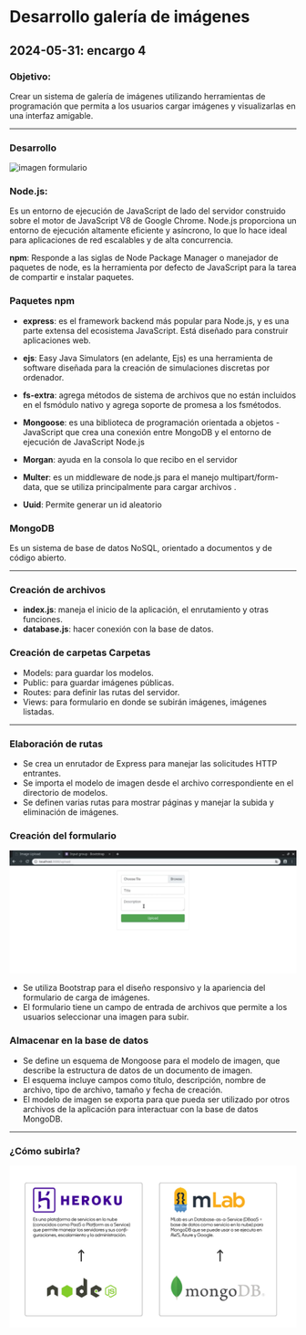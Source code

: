 # Desarrollo galería de imágenes
## 2024-05-31: encargo 4 

### **Objetivo**:
Crear un sistema de galería de imágenes utilizando herramientas de programación que permita a los usuarios cargar imágenes y visualizarlas en una interfaz amigable.


----
### Desarrollo

![imagen formulario](encargo-04/imagenesReadme/IMG_0673.jpg)

 ### Node.js:
Es un entorno de ejecución de JavaScript de lado del servidor construido sobre el motor de JavaScript V8 de Google Chrome. Node.js proporciona un entorno de ejecución altamente eficiente y asíncrono, lo que lo hace ideal para aplicaciones de red escalables y de alta concurrencia.

 **npm**: Responde a las siglas de Node Package Manager o manejador de paquetes de node, es la herramienta por defecto de JavaScript para la tarea de compartir e instalar paquetes.
 



### Paquetes npm

- **express**: es el framework backend más popular para Node.js, y es una parte extensa del ecosistema JavaScript. Está diseñado para construir aplicaciones web.
- **ejs**: Easy Java Simulators (en adelante, Ejs) es una herramienta de software diseñada para la creación de simulaciones discretas por ordenador.
- **fs-extra**:   agrega métodos de sistema de archivos que no están incluidos en el fsmódulo nativo y agrega soporte de promesa a los fsmétodos.
- **Mongoose**: es una biblioteca de programación orientada a objetos - JavaScript que crea una conexión entre MongoDB  y el entorno de ejecución de JavaScript Node.js 
- **Morgan**: ayuda en la consola lo que recibo en el servidor 
- **Multer**: es un middleware de node.js para el manejo multipart/form-data, que se utiliza principalmente para cargar archivos .

- **Uuid**: Permite generar un id aleatorio

### MongoDB
 Es un sistema de base de datos NoSQL, orientado a documentos y de código abierto.

-----
### Creación de archivos
- **index.js**: maneja el inicio de la aplicación, el enrutamiento y otras funciones.
- **database.js**: hacer conexión con la base de datos.

### Creación de carpetas Carpetas
- Models: para guardar los modelos.
- Public: para guardar imágenes públicas.
- Routes: para definir las rutas del servidor. 
- Views: para formulario en donde se subirán imágenes, imágenes listadas.
------
### Elaboración de rutas

- Se crea un enrutador de Express para manejar las solicitudes HTTP entrantes.
- Se importa el modelo de imagen desde el archivo correspondiente en el directorio de modelos.
- Se definen varias rutas para mostrar páginas y manejar la subida y eliminación de imágenes.

### Creación del formulario
![imagen formulario](imagenesReadme/IMG_1259.jpg)

- Se utiliza Bootstrap para el diseño responsivo y la apariencia del formulario de carga de imágenes.
- El formulario tiene un campo de entrada de archivos que permite a los usuarios seleccionar una imagen para subir.

### Almacenar en la base de datos
- Se define un esquema de Mongoose para el modelo de imagen, que describe la estructura de datos de un documento de imagen.
- El esquema incluye campos como título, descripción, nombre de archivo, tipo de archivo, tamaño y fecha de creación.
- El modelo de imagen se exporta para que pueda ser utilizado por otros archivos de la aplicación para interactuar con la base de datos MongoDB.

-----
### ¿Cómo subirla?
![imagen formulario](imagenesReadme/subida2.jpg)


